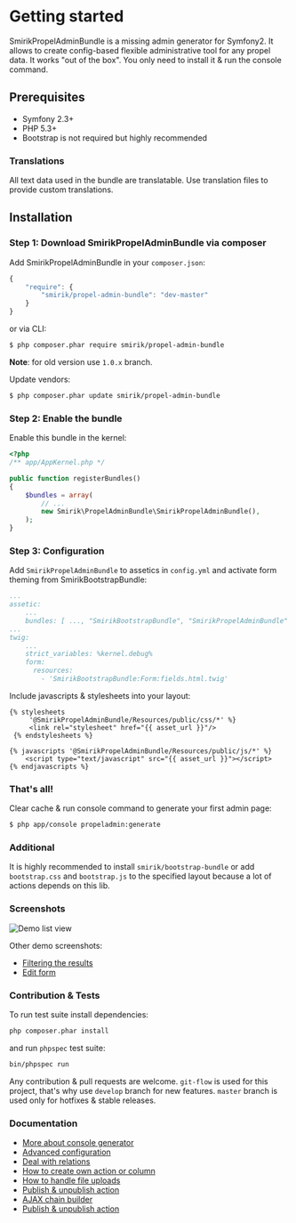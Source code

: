 Getting started
===============

SmirikPropelAdminBundle is a missing admin generator for Symfony2. It allows to create config-based flexible administrative tool for any propel data. It works "out of the box". You only need to install it & run the console command.

## Prerequisites

* Symfony 2.3+
* PHP 5.3+
* Bootstrap is not required but highly recommended

### Translations

All text data used in the bundle are translatable. Use translation files to provide custom translations.


## Installation
### Step 1: Download SmirikPropelAdminBundle via composer

Add SmirikPropelAdminBundle in your `composer.json`:

```js
{
    "require": {
        "smirik/propel-admin-bundle": "dev-master"
    }
}
```

or via CLI:

``` bash
$ php composer.phar require smirik/propel-admin-bundle
```

**Note**: for old version use `1.0.x` branch.

Update vendors:

``` bash
$ php composer.phar update smirik/propel-admin-bundle
```

### Step 2: Enable the bundle

Enable this bundle in the kernel:

``` php
<?php
/** app/AppKernel.php */

public function registerBundles()
{
    $bundles = array(
        // ...
        new Smirik\PropelAdminBundle\SmirikPropelAdminBundle(),
    );
}
```

### Step 3: Configuration

Add `SmirikPropelAdminBundle` to assetics in `config.yml` and activate form theming from SmirikBootstrapBundle:
``` yaml
...
assetic:
    ...
    bundles: [ ..., "SmirikBootstrapBundle", "SmirikPropelAdminBundle" ]
...
twig:
    ...
    strict_variables: %kernel.debug%
    form:
      resources:
        - 'SmirikBootstrapBundle:Form:fields.html.twig'

```

Include javascripts & stylesheets into your layout:

``` twig
{% stylesheets
     '@SmirikPropelAdminBundle/Resources/public/css/*' %}
     <link rel="stylesheet" href="{{ asset_url }}"/>
 {% endstylesheets %}
 
{% javascripts '@SmirikPropelAdminBundle/Resources/public/js/*' %}
    <script type="text/javascript" src="{{ asset_url }}"></script>
{% endjavascripts %}

```

### That's all!

Clear cache & run console command to generate your first admin page:

``` bash
$ php app/console propeladmin:generate
```

### Additional

It is highly recommended to install `smirik/bootstrap-bundle` or add `bootstrap.css` and `bootstrap.js` to the specified layout because a lot of actions depends on this lib.

### Screenshots

![Demo list view](https://github.com/smirik/SmirikPropelAdminDemo/blob/master/src/Smirik/PropelAdminDemoBundle/Resources/doc/demo-01.png?raw=true "Demo table view")

Other demo screenshots:

* [Filtering the results](https://github.com/smirik/SmirikPropelAdminDemo/tree/master/src/Smirik/PropelAdminDemoBundle/Resources/doc/demo-02.png)
* [Edit form](https://github.com/smirik/SmirikPropelAdminDemo/tree/master/src/Smirik/PropelAdminDemoBundle/Resources/doc/demo-03.png)

### Contribution & Tests

To run test suite install dependencies:
``` bash
php composer.phar install
```

and run `phpspec` test suite:

``` bash
bin/phpspec run
```

Any contribution & pull requests are welcome. `git-flow` is used for this project, that's why use `develop` branch for new features. `master` branch is used only for hotfixes & stable releases.

### Documentation

- [More about console generator](generator.md)
- [Advanced configuration](configure.md)
- [Deal with relations](relations.md)
- [How to create own action or column](builders.md)
- [How to handle file uploads](upload.md)
- [Publish & unpublish action](publish.md)
- [AJAX chain builder](chain.md)
- [Publish & unpublish action](publish.md)
